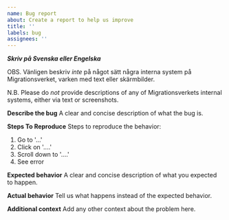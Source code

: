 ```yaml
---
name: Bug report
about: Create a report to help us improve
title: ''
labels: bug
assignees: ''
---
```


**_Skriv på Svenska eller Engelska_**

OBS.
Vänligen beskriv _inte_ på något sätt några interna system på Migrationsverket, varken med text eller skärmbilder.

N.B.
Please do _not_ provide descriptions of any of Migrationsverkets internal systems, either via text or screenshots.

**Describe the bug**
A clear and concise description of what the bug is.

**Steps To Reproduce**
Steps to reproduce the behavior:

1. Go to '...'
2. Click on '....'
3. Scroll down to '....'
4. See error

**Expected behavior**
A clear and concise description of what you expected to happen.

**Actual behavior**
Tell us what happens instead of the expected behavior.

**Additional context**
Add any other context about the problem here.
